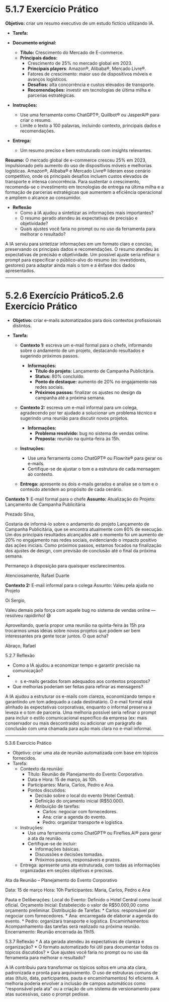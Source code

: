 # 5.1.7 Exercício Prático
**Objetivo:** criar um resumo executivo de um estudo fictício utilizando IA.
* **Tarefa:**

* **Documento original:**
  * **Título:** Crescimento do Mercado de E-commerce.
  * **Principais dados:**
    * Crescimento de 25% no mercado global em 2023.
    * **Principais players**: Amazon®, Alibaba®, Mercado Livre®.
    * Fatores de crescimento: maior uso de dispositivos móveis e avanços logísticos.
    * **Desafios:** alta concorrência e custos elevados de transporte.
    * **Recomendações:** investir em tecnologias de última milha e parcerias estratégicas.

* **Instruções:**
  * Use uma ferramenta como ChatGPT®, Quillbot® ou JasperAI® para criar o resumo.
  * Limite o texto a 100 palavras, incluindo contexto, principais dados e recomendações.

* **Entrega:**
  * Um resumo preciso e bem estruturado com insights relevantes.

**Resumo:**
O mercado global de e-commerce cresceu 25% em 2023, impulsionado pelo aumento do uso de dispositivos móveis e melhorias logísticas. Amazon®, Alibaba® e Mercado Livre® lideram esse cenário competitivo, onde os principais desafios incluem custos elevados de transporte e intensa concorrência. Para sustentar o crescimento, recomenda-se o investimento em tecnologias de entrega na última milha e a formação de parcerias estratégicas que aumentem a eficiência operacional e ampliem o alcance ao consumidor.

* **Reflexão**
  * Como a IA ajudou a sintetizar as informações mais importantes?
  * O resumo gerado atendeu às expectativas de precisão e objetividade?
  * Quais ajustes você faria no prompt ou no uso da ferramenta para melhorar o resultado?

A IA serviu para sintetizar informações em um formato claro e conciso, preservando os principais dados e recomendações. O resumo atendeu às expectativas de precisão e objetividade. Um possível ajuste seria refinar o prompt para especificar o público-alvo do resumo (ex: investidores, gestores) para adaptar ainda mais o tom e a ênfase dos dados apresentados.

---

#  5.2.6 Exercício Prático5.2.6 Exercício Prático
* **Objetivo:** criar e-mails automatizados para dois contextos profissionais distintos.

* **Tarefa:**
  * **Contexto 1:** escreva um e-mail formal para o chefe, informando sobre o andamento de um projeto, destacando resultados e sugerindo próximos passos.
    * **Informações:**
      * **Título do projeto:** Lançamento de Campanha Publicitária.
      * **Status:** 80% concluído.
      * **Ponto de destaque:** aumento de 20% no engajamento nas redes sociais.
      * **Próximos passos:** finalizar os ajustes no design da campanha até a próxima semana.
  * **Contexto 2:** escreva um e-mail informal para um colega, agradecendo por ter ajudado a solucionar um problema técnico e sugerindo uma reunião para discutir novos projetos.
    * **Informações:**
      * **Problema resolvido:** bug no sistema de vendas online.
      * **Proposta:** reunião na quinta-feira às 15h.
  * **Instruções:**
    * Use uma ferramenta como ChatGPT® ou Flowrite® para gerar os e-mails.
    * Certifique-se de ajustar o tom e a estrutura de cada mensagem ao contexto.

  * **Entrega:** apresente os dois e-mails gerados e analise se o tom e o conteúdo atendem ao propósito de cada cenário.

**Contexto 1:** E-mail formal para o chefe
**Assunto:** Atualização do Projeto: Lançamento de Campanha Publicitária

Prezado Silva,

Gostaria de informá-lo sobre o andamento do projeto Lançamento de Campanha Publicitária, que se encontra atualmente com 80% de execução. Um dos principais resultados alcançados até o momento foi um aumento de 20% no engajamento nas redes sociais, evidenciando o impacto positivo das ações iniciais.
Como próximos passos, estamos focados na finalização dos ajustes de design, com previsão de conclusão até o final da próxima semana.

Permaneço à disposição para quaisquer esclarecimentos.

Atenciosamente,
Rafael Duarte


**Contexto 2:** E-mail informal para o colega
Assunto: Valeu pela ajuda no Projeto

Oi Sergio,

Valeu demais pela força com aquele bug no sistema de vendas online — resolveu rapidinho! 😅

Aproveitando, queria propor uma reunião na quinta-feira às 15h pra trocarmos umas ideias sobre novos projetos que podem ser bem interessantes pra gente tocar juntos. O que acha?

Abraço,
Rafael


5.2.7 Reflexão
  * Como a IA ajudou a economizar tempo e garantir precisão na comunicação?
  *   * s e-mails gerados foram adequados aos contextos propostos?
  *   Que melhorias poderiam ser feitas para refinar as mensagens?

A IA ajudou a estruturar os e-mails com clareza, economizando tempo e garantindo um tom adequado a cada destinatário. O e-mail formal está alinhado às expectativas corporativas, enquanto o informal preserva a leveza e o tom de parceria. Uma melhoria possível seria refinar o prompt para incluir o estilo comunicacional específico da empresa (ex: mais conservador ou mais descontraído) ou adicionar um parágrafo de conclusão com uma chamada para ação mais clara no e-mail informal.



---

5.3.6 Exercício Prático
  * Objetivo: criar uma ata de reunião automatizada com base em tópicos fornecidos.
  * Tarefa:
    * Contexto da reunião:
      * Título: Reunião de Planejamento do Evento Corporativo.
      * Data e Hora: 15 de março, às 10h.
      * Participantes: Maria, Carlos, Pedro e Ana.
      * Pontos discutidos:
        * Decisão sobre o local do evento (Hotel Central).
        * Definição do orçamento inicial (R$50.000).
        * Atribuição de tarefas:
          * Carlos: negociar com fornecedores.
          * Ana: criar a agenda do evento.
          * Pedro: organizar transporte e logística.
    * Instruções:
      * Use uma ferramenta como ChatGPT® ou Fireflies.AI® para gerar a ata da reunião.
      * Certifique-se de incluir:
        * Informações básicas.
        * Discussões e decisões tomadas.
        * Próximos passos, responsáveis e prazos.
    * Entrega: apresente uma ata estruturada, com todas as informações organizadas em seções objetivas e precisas.

Ata da Reunião – Planejamento do Evento Corporativo

Data: 15 de março
Hora: 10h
Participantes: Maria, Carlos, Pedro e Ana

Pauta e Deliberações:
    Local do Evento: Definido o Hotel Central como local oficial.
    Orçamento Inicial: Estabelecido o valor de R$50.000,00 como orçamento preliminar.
    Distribuição de Tarefas:
    * Carlos: responsável por negociar com fornecedores.
    * Ana: encarregada de elaborar a agenda do evento.
    * Pedro: organizará transporte e logística.
Encaminhamentos: Acompanhamento das tarefas será realizado na próxima reunião.
Encerramento: Reunião encerrada às 11h15.



5.3.7 Reflexão
    * A ata gerada atendeu às expectativas de clareza e organização?
    * O formato automatizado foi útil para documentar todos os tópicos discutidos?
    * Que ajustes você faria no prompt ou no uso da ferramenta para melhorar o resultado?

A IA contribuiu para transformar os tópicos soltos em uma ata clara, padronizada e pronta para arquivamento. O uso de estruturas comuns de atas (título, data, participantes, pauta e encaminhamentos) foi eficiente. A melhoria poderia envolver a inclusão de campos automáticos como "responsável pela ata" ou a criação de um sistema de versionamento para atas sucessivas, caso o prompt pedisse.